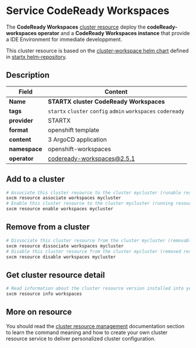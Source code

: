 # Service CodeReady Workspaces

The **CodeReady Workspaces** [cluster resource](../../4-cluster-resources) deploy the **codeReady-workspaces operator** and a
**CodeReady Workspaces instance** that provide a IDE Environment for immediate developpment.

This cluster resource is based on the [cluster-workspace helm chart](https://helm-repository.readthedocs.io/en/latest/charts/cluster-workspace) defined in [startx helm-repository](https://helm-repository.readthedocs.io).

## Description

| Field         | Content                                                      |
| ------------- | ------------------------------------------------------------ |
| **Name**      | **STARTX cluster CodeReady Workspaces**                      |
| **tags**      | `startx` `cluster` `config` `admin` `workspaces` `codeready` |
| **provider**  | STARTX                                                       |
| **format**    | openshift template                                           |
| **content**   | 3 ArgoCD application                                         |
| **namespace** | openshift-workspaces                                         |
| **operator**  | codeready-workspaces@2.5.1                                   |

## Add to a cluster

```bash
# Associate this cluster resource to the cluster mycluster (runable resource)
sxcm resource associate workspaces mycluster
# Enable this cluster resource to the cluster mycluster (running resource)
sxcm resource enable workspaces mycluster
```

## Remove from a cluster

```bash
# Dissociate this cluster resource from the cluster mycluster (removable resource)
sxcm resource dissociate workspaces mycluster
# Disable this cluster resource from the cluster mycluster (removed resource)
sxcm resource disable workspaces mycluster
```

## Get cluster resource detail

```bash
# Read information about the cluster resource version installed into your host (local)
sxcm resource info workspaces
```

## More on resource

You should read the [cluster resource management](../../4-cluster-resources) documentation section to learn the command
meaning and how to create your own cluster resource service to deliver personalized cluster configuration.
